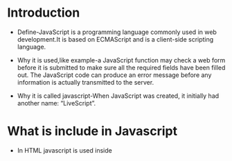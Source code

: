 # Introduction
* Define-JavaScript is a programming language commonly used in web development.It is based on ECMAScript and is a client-side scripting language.

* Why it is used,like example-a JavaScript function may check a web form before it is submitted to make sure all the required fields have been filled out. The JavaScript code can produce an error message before any information is actually transmitted to the server.

* Why it is called javascript-When JavaScript was created, it initially had another name: “LiveScript”.

# What is include in Javascript
 * In HTML javascript is used inside <script> tag.
  
 * A JavaScript program is a list of programming statements.JavaScript statements are composed of:Values, Operators, Expressions, Keywords, and Comments.

 **Javascript variables** 
 * JavaScript variables are containers for storing data values.
 * ex:
  ```
  var x = 5;
  var y = 6;
  var z = x + y;
 ```
 **Javascript operators**
 
    * Assignment operator -+,=,....
    * Arithmetic operator -+,-,*,...
    * String operator- '+' operator to concate the strings.
    * Comparison operator - ==,>,<...
    * logical operator-&&,!,
    * Bitwise operator-&,~,..
 >
 
 
 **Javascript datatypes**
  * There are two types of data types in JavaScript. Primitive data type and Non-primitive (reference) data type.
  * This are primitive datatypes.
    Types               | Description
    --------------------|----------------
    String	            |represents sequence of characters e.g. "helo"
    Number	            | represents numeric values e.g. 100
    Boolean             |	represents boolean value either false or true
    Undefined	          |represents undefined value
    Null	              |represents null i.e. no value at all
    
  **Javascript loops**
  
   *1.while*
   
   *2.for*
   
   *3.do-while*
    
   * The while loop has the following syntax:
    ```
     while (condition) {
     // code
     // so-called "loop body"
    }
    
    ```
   * The do -while loop has syntax:
    
    ```
     do {
     // loop body
      }  while (condition);
    ```
    
    * The for loop has syntax:
     
     ```
      for (begin; condition; step) {
      // ... loop body ...
      }  
     ```
   
   **Javascript  statements**
    *if-else
    *switch
    
  #Javascript fundamentals
   **Interaction: alert, prompt, confirm**
    *ALERT
    >alert("hello");
    * It shows a message and waits for the user to press “OK”.




    
    
    
